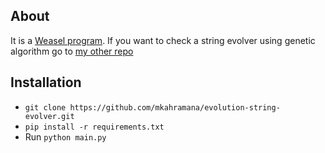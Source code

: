 ## About
It is a [Weasel program](https://en.wikipedia.org/wiki/Weasel_program). If you want to check a string evolver using genetic algorithm go to [my other repo](https://github.com/mkahramana/genetic-string-evolver.git)

## Installation
* ``` git clone https://github.com/mkahramana/evolution-string-evolver.git ```
* ``` pip install -r requirements.txt ```
* Run ``` python main.py ```

